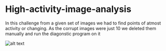 # High-activity-image-analysis

In this challenge from a given set of images we had to find points of atmost activity or changing.
As the corrupt images were just 10 we deleted them manually and run the diagonstic program on it

![alt text](httpshttps://github.com/harshnagarkar/High-activity-image-analysis/blob/master/Threshhold-40.jpg)

